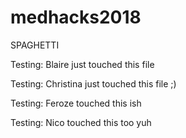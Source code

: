 # medhacks2018
SPAGHETTI

Testing: Blaire just touched this file

Testing: Christina just touched this file ;)

Testing: Feroze touched this ish

Testing: Nico touched this too yuh